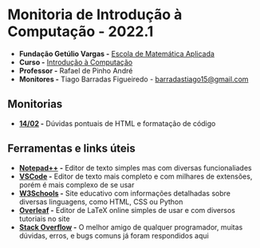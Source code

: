 # Monitoria de Introdução à Computação - 2022.1

- **Fundação Getúlio Vargas -** [Escola de Matemática Aplicada](https://emap.fgv.br/)
- **Curso -** [Introdução à Computação](https://emap.fgv.br/disciplina/graduacao/introducao-computacao)
- **Professor -** Rafael de Pinho André
- **Monitores -** Tiago Barradas Figueiredo - barradastiago15@gmail.com

## Monitorias

- **[14/02](https://github.com/barrafas/Monitorias-IC/tree/main/Monitoria%2014-02) -** Dúvidas pontuais de HTML e formatação de código

## Ferramentas e links úteis

- **[Notepad++](https://notepad-plus-plus.org/downloads/) -** Editor de texto simples mas com diversas funcionaliades
- **[VSCode](https://code.visualstudio.com/) -** Editor de texto mais completo e com milhares de extensões, porém é mais complexo de se usar
- **[W3Schools](https://www.w3schools.com/html/default.asp) -** Site educativo com informações detalhadas sobre diversas linguagens, como HTML, CSS ou Python
- **[Overleaf](https://pt.overleaf.com/) -** Editor de LaTeX online simples de usar e com diversos tutoriais no site
- **[Stack Overflow](https://stackoverflow.com/) -** O melhor amigo de qualquer programador, muitas dúvidas, erros, e bugs comuns já foram respondidos aqui
